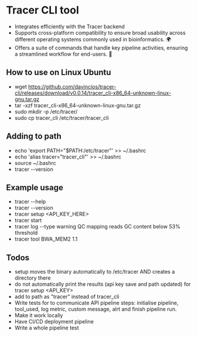 # Tracer CLI tool

- Integrates efficiently with the Tracer backend
- Supports cross-platform compatibility to ensure broad usability across different operating systems commonly used in bioinformatics. 🌍
- Offers a suite of commands that handle key pipeline activities, ensuring a streamlined workflow for end-users. 💼

## How to use on Linux Ubuntu

- wget https://github.com/davincios/tracer-cli/releases/download/v0.0.14/tracer_cli-x86_64-unknown-linux-gnu.tar.gz
- tar -xzf tracer_cli-x86_64-unknown-linux-gnu.tar.gz
- sudo mkdir -p /etc/tracer/
- sudo cp tracer_cli /etc/tracer/tracer_cli

## Adding to path

- echo 'export PATH="$PATH:/etc/tracer"' >> ~/.bashrc
- echo 'alias tracer="tracer_cli"' >> ~/.bashrc
- source ~/.bashrc
- tracer --version

## Example usage

- tracer --help
- tracer --version
- tracer setup <API_KEY_HERE>
- tracer start
- tracer log --type warning QC mapping reads GC content below 53% threshold
- tracer tool BWA_MEM2 1.1

## Todos

- setup moves the binary automatically to /etc/tracer AND creates a directory there
- do not automatically print the results (api key save and path updated) for tracer setup <API_KEY>
- add to path as "tracer" instead of tracer_cli
- Write tests for to communicate API pipeline steps: initialise pipeline, tool_used, log metric, custom message, alrt and finish pipeline run.
- Make it work locally
- Have CI/CD deployment pipeline
- Write a whole pipeline test
